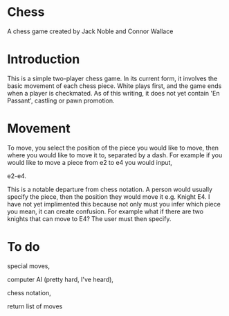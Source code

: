 Chess
=====

A chess game created by Jack Noble and Connor Wallace

Introduction
=============
This is a simple two-player chess game. In its current form, it involves the basic movement
of each chess piece. White plays first, and the game ends when a player is checkmated. As of this writing, it does not yet contain 'En Passant', castling or 
pawn promotion.

Movement
========
To move, you select the position of the piece you would like to move, then where you would like to move it to,
separated by a dash. For example if you would like to move a piece from e2 to e4 you would input,

e2-e4.

This is a notable departure from chess notation. A person would usually specify the piece, then the position they
would move it e.g. Knight E4. I have not yet implimented this because not only must you infer which piece you mean, it can create confusion. For example what if there are two knights that can move to E4? The user must then specify.

To do
=====

special moves,

computer AI (pretty hard, I've heard),

chess notation,

return list of moves



